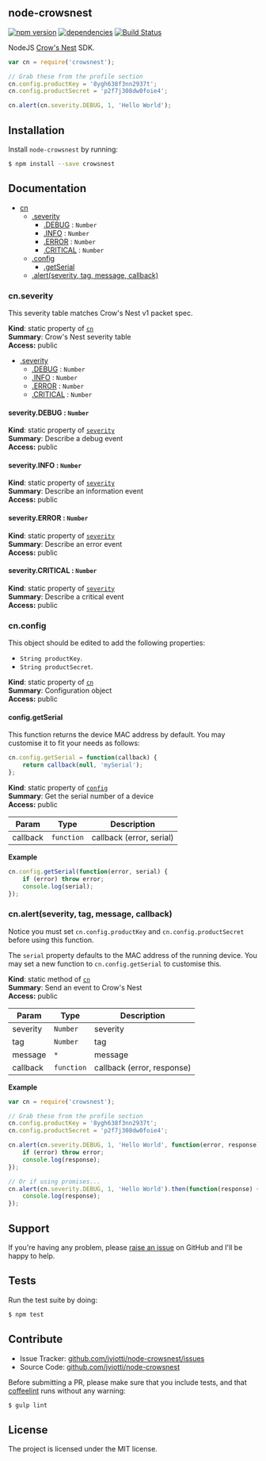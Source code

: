 node-crowsnest
--------------

[![npm version](https://badge.fury.io/js/crowsnest.svg)](http://badge.fury.io/js/crowsnest)
[![dependencies](https://david-dm.org/jviotti/node-crowsnest.png)](https://david-dm.org/jviotti/node-crowsnest.png)
[![Build Status](https://travis-ci.org/jviotti/node-crowsnest.svg?branch=master)](https://travis-ci.org/jviotti/node-crowsnest)

NodeJS [Crow's Nest](https://www.crowsnest.io) SDK.

```javascript
var cn = require('crowsnest');

// Grab these from the profile section
cn.config.productKey = '8ygh638f3nn2937t';
cn.config.productSecret = 'p2f7j308dw0foie4';

cn.alert(cn.severity.DEBUG, 1, 'Hello World');
```

Installation
------------

Install `node-crowsnest` by running:

```sh
$ npm install --save crowsnest
```

Documentation
-------------


* [cn](#module_cn)
  * [.severity](#module_cn.severity)
    * [.DEBUG](#module_cn.severity.DEBUG) : <code>Number</code>
    * [.INFO](#module_cn.severity.INFO) : <code>Number</code>
    * [.ERROR](#module_cn.severity.ERROR) : <code>Number</code>
    * [.CRITICAL](#module_cn.severity.CRITICAL) : <code>Number</code>
  * [.config](#module_cn.config)
    * [.getSerial](#module_cn.config.getSerial)
  * [.alert(severity, tag, message, callback)](#module_cn.alert)

<a name="module_cn.severity"></a>
### cn.severity
This severity table matches Crow's Nest v1 packet spec.

**Kind**: static property of <code>[cn](#module_cn)</code>  
**Summary**: Crow&#x27;s Nest severity table  
**Access:** public  

* [.severity](#module_cn.severity)
  * [.DEBUG](#module_cn.severity.DEBUG) : <code>Number</code>
  * [.INFO](#module_cn.severity.INFO) : <code>Number</code>
  * [.ERROR](#module_cn.severity.ERROR) : <code>Number</code>
  * [.CRITICAL](#module_cn.severity.CRITICAL) : <code>Number</code>

<a name="module_cn.severity.DEBUG"></a>
#### severity.DEBUG : <code>Number</code>
**Kind**: static property of <code>[severity](#module_cn.severity)</code>  
**Summary**: Describe a debug event  
**Access:** public  
<a name="module_cn.severity.INFO"></a>
#### severity.INFO : <code>Number</code>
**Kind**: static property of <code>[severity](#module_cn.severity)</code>  
**Summary**: Describe an information event  
**Access:** public  
<a name="module_cn.severity.ERROR"></a>
#### severity.ERROR : <code>Number</code>
**Kind**: static property of <code>[severity](#module_cn.severity)</code>  
**Summary**: Describe an error event  
**Access:** public  
<a name="module_cn.severity.CRITICAL"></a>
#### severity.CRITICAL : <code>Number</code>
**Kind**: static property of <code>[severity](#module_cn.severity)</code>  
**Summary**: Describe a critical event  
**Access:** public  
<a name="module_cn.config"></a>
### cn.config
This object should be edited to add the following properties:

- `String productKey`.
- `String productSecret`.

**Kind**: static property of <code>[cn](#module_cn)</code>  
**Summary**: Configuration object  
**Access:** public  
<a name="module_cn.config.getSerial"></a>
#### config.getSerial
This function returns the device MAC address by default. You may customise it to fit your needs as follows:

```javascript
cn.config.getSerial = function(callback) {
	return callback(null, 'mySerial');
};
```

**Kind**: static property of <code>[config](#module_cn.config)</code>  
**Summary**: Get the serial number of a device  
**Access:** public  

| Param | Type | Description |
| --- | --- | --- |
| callback | <code>function</code> | callback (error, serial) |

**Example**  
```js
cn.config.getSerial(function(error, serial) {
	if (error) throw error;
	console.log(serial);
});
```
<a name="module_cn.alert"></a>
### cn.alert(severity, tag, message, callback)
Notice you must set `cn.config.productKey` and `cn.config.productSecret` before using this function.

The `serial` property defaults to the MAC address of the running device. You may set a new function to `cn.config.getSerial` to customise this.

**Kind**: static method of <code>[cn](#module_cn)</code>  
**Summary**: Send an event to Crow&#x27;s Nest  
**Access:** public  

| Param | Type | Description |
| --- | --- | --- |
| severity | <code>Number</code> | severity |
| tag | <code>Number</code> | tag |
| message | <code>\*</code> | message |
| callback | <code>function</code> | callback (error, response) |

**Example**  
```js
var cn = require('crowsnest');

// Grab these from the profile section
cn.config.productKey = '8ygh638f3nn2937t';
cn.config.productSecret = 'p2f7j308dw0foie4';

cn.alert(cn.severity.DEBUG, 1, 'Hello World', function(error, response) {
	if (error) throw error;
	console.log(response);
});

// Or if using promises...
cn.alert(cn.severity.DEBUG, 1, 'Hello World').then(function(response) {
	console.log(response);
});
```

Support
-------

If you're having any problem, please [raise an issue](https://github.com/jviotti/node-crowsnest/issues/new) on GitHub and I'll be happy to help.

Tests
-----

Run the test suite by doing:

```sh
$ npm test
```

Contribute
----------

- Issue Tracker: [github.com/jviotti/node-crowsnest/issues](https://github.com/jviotti/node-crowsnest/issues)
- Source Code: [github.com/jviotti/node-crowsnest](https://github.com/jviotti/node-crowsnest)

Before submitting a PR, please make sure that you include tests, and that [coffeelint](http://www.coffeelint.org/) runs without any warning:

```sh
$ gulp lint
```

License
-------

The project is licensed under the MIT license.
